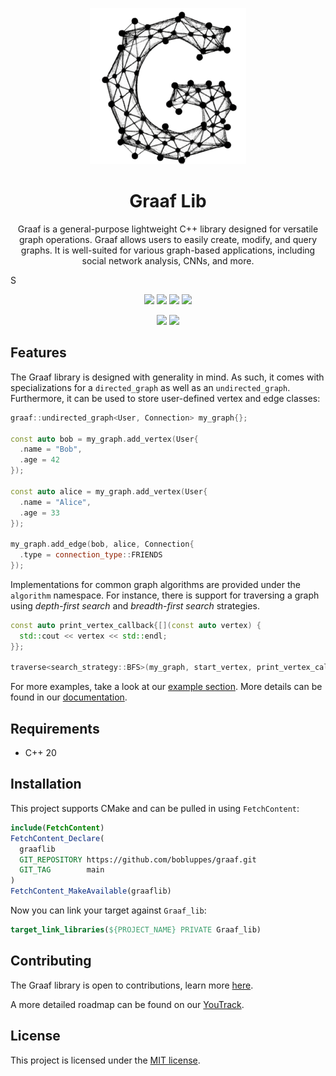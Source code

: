 <p align="center"><img src="docs/img/graaf.png"></p>
<h1 align="center">Graaf Lib</h1>

<p align="center">
  Graaf is a general-purpose lightweight C++ library designed for versatile graph operations. Graaf allows users to easily create, modify, and query graphs. It is well-suited for various graph-based applications, including social network analysis, CNNs, and more.
</p>S

<p align="center">
  <a href="https://github.com/bobluppes/graaf/actions/workflows/main-ci.yml"><img src="https://github.com/bobluppes/graaf/actions/workflows/main-ci.yml/badge.svg" height="20"></a>
  <a href="https://codecov.io/github/bobluppes/graaf"><img src="https://codecov.io/github/bobluppes/graaf/branch/main/graph/badge.svg?token=ZFBLNFN39C" height="20"></a>
  <a href="https://bobluppes.github.io/graaf/"><img src="https://img.shields.io/badge/documentation-doxygen-%23ff69b4" height="20"></a>
  <a href="LICENSE.md"><img src="https://img.shields.io/badge/license-MIT-black" height="20"></a>
</p>

<p align="center">
  <a href="https://discord.gg/cGczwRHJ9K"><img src="https://img.shields.io/badge/chat-discord-%237289DA?style=flat&logo=discord&labelColor=white" height="20"></a>
  <a href="https://twitter.com/graaflib"><img src="https://img.shields.io/badge/follow-@graaflib-%231DA1F2?style=flat&logo=twitter&labelColor=white" heigth="20"></a>
</p>

## Features
The Graaf library is designed with generality in mind. As such, it comes with specializations for a `directed_graph` as well as an `undirected_graph`. Furthermore, it can be used to store user-defined vertex and edge classes:

```c++
graaf::undirected_graph<User, Connection> my_graph{};

const auto bob = my_graph.add_vertex(User{
  .name = "Bob",
  .age = 42
});

const auto alice = my_graph.add_vertex(User{
  .name = "Alice",
  .age = 33
});

my_graph.add_edge(bob, alice, Connection{
  .type = connection_type::FRIENDS
});
```

Implementations for common graph algorithms are provided under the `algorithm` namespace. For instance, there is support for traversing a graph using *depth-first search* and *breadth-first search* strategies.

```c++
const auto print_vertex_callback{[](const auto vertex) {
  std::cout << vertex << std::endl;
}};

traverse<search_strategy::BFS>(my_graph, start_vertex, print_vertex_callback);
```

For more examples, take a look at our [example section](./examples/README.md).
More details can be found in our [documentation](https://bobluppes.github.io/graaf/).

## Requirements
- C++ 20

## Installation
This project supports CMake and can be pulled in using `FetchContent`:

```CMake
include(FetchContent)
FetchContent_Declare(
  graaflib
  GIT_REPOSITORY https://github.com/bobluppes/graaf.git
  GIT_TAG        main
)
FetchContent_MakeAvailable(graaflib)
```

Now you can link your target against `Graaf_lib`:

```CMake
target_link_libraries(${PROJECT_NAME} PRIVATE Graaf_lib)
```

## Contributing
The Graaf library is open to contributions, learn more [here](CONTRIBUTING.md).

A more detailed roadmap can be found on our [YouTrack](https://graaf.youtrack.cloud/agiles/147-2/current).

## License
This project is licensed under the [MIT license](LICENSE.md).